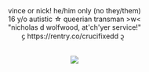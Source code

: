 
<div align="center">vince or nick! he/him only (no they/them)</div>
<div align="center">16 y/o autistic ☆ queerian transman >w< </div>
<div align="center">"nicholas d wolfwood, at'ch'yer service!" </div>
<div align="center">᧔ https://rentry.co/crucifixedd ᧓ </div>
  

<p align="center">
  <img src="https://cdn.discordapp.com/attachments/1069425025708458134/1244065796406247525/IMG_6436.gif?ex=6653c20f&is=6652708f&hm=813dc75c1c20eca189d93af8229de47ecb49aa41cfa18606278fcdc211836fd4&" />
</p>
